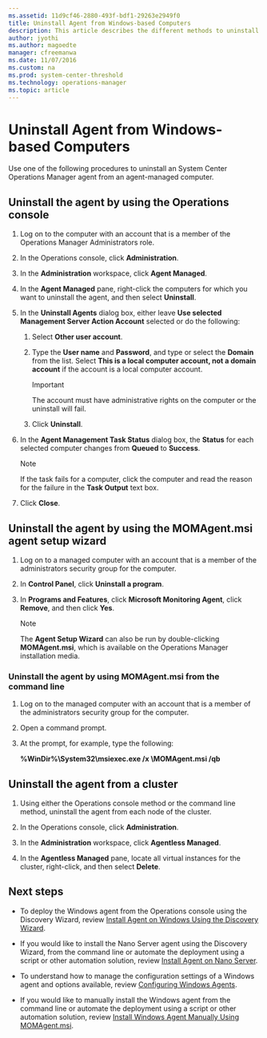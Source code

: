 ```yaml
---
ms.assetid: 11d9cf46-2880-493f-bdf1-29263e2949f0
title: Uninstall Agent from Windows-based Computers
description: This article describes the different methods to uninstall the Operations Manager agent from Windows computers. 
author: jyothi
ms.author: magoedte
manager: cfreemanwa
ms.date: 11/07/2016
ms.custom: na
ms.prod: system-center-threshold
ms.technology: operations-manager
ms.topic: article
---
```


# Uninstall Agent from Windows-based Computers

Use one of the following procedures to uninstall an System Center Operations Manager agent from an agent-managed computer.

## Uninstall the agent by using the Operations console

1.  Log on to the computer with an account that is a member of the Operations Manager Administrators role.

2.  In the Operations console, click **Administration**.

3.  In the **Administration** workspace, click **Agent Managed**.

4.  In the **Agent Managed** pane, right-click the computers for which you want to uninstall the agent, and then select **Uninstall**.

5.  In the **Uninstall Agents** dialog box, either leave **Use selected Management Server Action Account** selected or do the following:

    1.  Select **Other user account**.

    2.  Type the **User name** and **Password**, and type or select the **Domain** from the list. Select **This is a local computer account, not a domain account** if the account is a local computer account.

        > [!IMPORTANT]
        > The account must have administrative rights on the computer or the uninstall will fail.

    3.  Click **Uninstall**.

6.  In the **Agent Management Task Status** dialog box, the **Status** for each selected computer changes from **Queued** to **Success**.

    > [!NOTE]
    > If the task fails for a computer, click the computer and read the reason for the failure in the **Task Output** text box.

7.  Click **Close**.

## Uninstall the agent by using the MOMAgent.msi agent setup wizard

1.  Log on to a managed computer with an account that is a member of the administrators security group for the computer.

2.  In **Control Panel**, click **Uninstall a program**.

3.  In **Programs and Features**, click **Microsoft Monitoring Agent**, click **Remove**, and then click **Yes**.

    > [!NOTE]
    > The **Agent Setup Wizard** can also be run by double-clicking **MOMAgent.msi**, which is available on the Operations Manager installation media.

### Uninstall the agent by using MOMAgent.msi from the command line

1.  Log on to the managed computer with an account that is a member of the administrators security group for the computer.

2.  Open a command prompt.

3.  At the prompt, for example, type the following:

    **%WinDir%\System32\msiexec.exe /x <path>\MOMAgent.msi /qb**

## Uninstall the agent from a cluster

1.  Using either the Operations console method or the command line method, uninstall the agent from each node of the cluster.

2.  In the Operations console, click **Administration**.

3.  In the **Administration** workspace, click **Agentless Managed**.

4.  In the **Agentless Managed** pane, locate all virtual instances for the cluster, right-click, and then select **Delete**.

## Next steps

- To deploy the Windows agent from the Operations console using the Discovery Wizard, review [Install Agent on Windows Using the Discovery Wizard](~/scom/manage-deploy-windows-agent-console.md).

- If you would like to install the Nano Server agent using the Discovery Wizard, from the command line or automate the deployment using a script or other automation solution, review [Install Agent on Nano Server](~/scom/manage-deploy-windows-agent-nano.md).

- To understand how to manage the configuration settings of a Windows agent and options available, review [Configuring Windows Agents](manage-deploy-windows-agent-manually.md).

- If you would like to manually install the Windows agent from the command line or automate the deployment using a script or other automation solution, review [Install Windows Agent Manually Using MOMAgent.msi](manage-deploy-windows-agent-manually.md).

